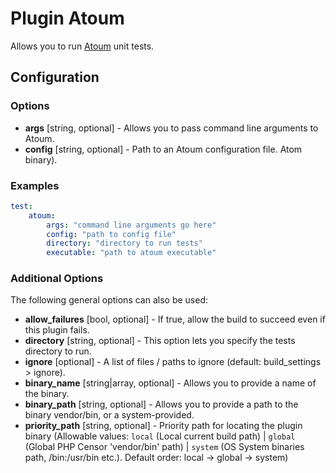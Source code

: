 Plugin Atoum
============

Allows you to run [Atoum](https://github.com/atoum/atoum) unit tests.

Configuration
-------------

### Options

* **args** [string, optional] - Allows you to pass command line arguments to Atoum.
* **config** [string, optional] - Path to an Atoum configuration file.
Atom binary).

### Examples
```yaml
test:
    atoum:
        args: "command line arguments go here"
        config: "path to config file"
        directory: "directory to run tests"
        executable: "path to atoum executable"
```

### Additional Options

The following general options can also be used: 

* **allow_failures** [bool, optional] - If true, allow the build to succeed even if this plugin fails.
* **directory** [string, optional] - This option lets you specify the tests directory to run.
* **ignore** [optional] - A list of files / paths to ignore (default: build_settings > ignore).
* **binary_name** [string|array, optional] - Allows you to provide a name of the binary.
* **binary_path** [string, optional] - Allows you to provide a path to the binary vendor/bin, or a system-provided.
* **priority_path** [string, optional] - Priority path for locating the plugin binary (Allowable values: 
  `local` (Local current build path) | 
  `global` (Global PHP Censor 'vendor/bin' path) |
  `system` (OS System binaries path, /bin:/usr/bin etc.). 
  Default order: local -> global -> system)
